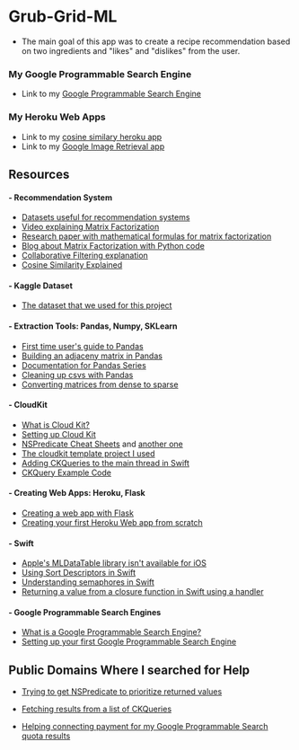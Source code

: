 # Grub-Grid-ML

- The main goal of this app was to create a recipe recommendation based on two ingredients and "likes" and "dislikes" from the user.

### My Google Programmable Search Engine
- Link to my [Google Programmable Search Engine](https://cse.google.com/cse?cx=0a2fb8613582786f9#gsc.tab=0&gsc.q=authentic%20mulligatawny%20soup)

### My Heroku Web Apps
- Link to my [cosine similary heroku app](http://grubgrid.herokuapp.com/cosine/254921,361650,215716,248350,0,1,0,1)
- Link to my [Google Image Retrieval app](http://grubgridimagesearch.herokuapp.com/grabimage/authentic%20mulligatawny%20soup)

## Resources

#### - Recommendation System
- [Datasets useful for recommendation systems](https://cseweb.ucsd.edu/~jmcauley/datasets.html)
- [Video explaining Matrix Factorization](https://www.youtube.com/watch?v=ZspR5PZemcs)
- [Research paper with mathematical formulas for matrix factorization](https://citeseerx.ist.psu.edu/viewdoc/download?doi=10.1.1.1087.147&rep=rep1&type=pdf)
- [Blog about Matrix Factorization with Python code](https://towardsdatascience.com/recommendation-system-matrix-factorization-d61978660b4b)
- [Collaborative Filtering explanation](https://towardsdatascience.com/3-approaches-to-build-a-recommendation-system-ce6a7a404576)
- [Cosine Similarity Explained](https://www.sciencedirect.com/topics/computer-science/cosine-similarity)

#### - Kaggle Dataset
- [The dataset that we used for this project](https://www.kaggle.com/shuyangli94/food-com-recipes-and-user-interactions?select=PP_users.csv)

#### - Extraction Tools: Pandas, Numpy, SKLearn
- [First time user's guide to Pandas](https://www.kaggle.com/kashnitsky/topic-1-exploratory-data-analysis-with-pandas)
- [Building an adjaceny matrix in Pandas](https://medium.com/@chris.d.marker/building-an-adjacency-matrix-in-pandas-6d074d7a2795)
- [Documentation for Pandas Series](https://pandas.pydata.org/pandas-docs/stable/reference/series.html)
- [Cleaning up csvs with Pandas](https://realpython.com/python-data-cleaning-numpy-pandas/)
- [Converting matrices from dense to sparse](https://docs.scipy.org/doc/scipy/reference/generated/scipy.sparse.load_npz.html#scipy.sparse.load_npz)

#### - CloudKit
- [What is Cloud Kit?](https://www.youtube.com/watch?v=n6l7zZAwwDQ)
- [Setting up Cloud Kit](https://rambo.codes/posts/2020-02-25-cloudkit-101)
- [NSPredicate Cheat Sheets](https://nspredicate.xyz/) and [another one](https://nshipster.com/nspredicate/)
- [The cloudkit template project I used](https://www.raywenderlich.com/4878052-cloudkit-tutorial-getting-started)
- [Adding CKQueries to the main thread in Swift](https://jayeshkawli.ghost.io/ios-13-diffable-data-source-for-uitableview-and-uicollectionview/)
- [CKQuery Example Code](https://nsscreencast.com/episodes/260-cloudkit-querying)

#### - Creating Web Apps: Heroku, Flask
- [Creating a web app with Flask](https://www.moesif.com/blog/technical/restful/Guide-to-Creating-RESTful-APIs-using-Python-Flask-and-MongoDB/)
- [Creating your first Heroku Web app from scratch](https://realpython.com/flask-by-example-part-1-project-setup/)

#### - Swift
- [Apple's MLDataTable library isn't available for iOS](https://heartbeat.fritz.ai/working-with-create-mls-mldatatable-to-pre-process-non-image-data-424f916a093e)
- [Using Sort Descriptors in Swift](https://chris.eidhof.nl/post/sort-descriptors-in-swift/)
- [Understanding semaphores in Swift](https://medium.com/@roykronenfeld/semaphores-in-swift-e296ea80f860)
- [Returning a value from a closure function in Swift using a handler](https://fluffy.es/return-value-from-a-closure/)

#### - Google Programmable Search Engines
- [What is a Google Programmable Search Engine?](https://developers.google.com/custom-search)
- [Setting up your first Google Programmable Search Engine](https://www.youtube.com/watch?v=IBhdLRheKyM)

## Public Domains Where I searched for Help
- [Trying to get NSPredicate to prioritize returned values](https://stackoverflow.com/questions/68607519/nspredicate-prioritizing-returned-values?noredirect=1#comment121274651_68607519)

- [Fetching results from a list of CKQueries](https://stackoverflow.com/questions/68613311/fetching-results-with-a-list-of-ckquery?noredirect=1#comment121260198_68613311)

- [Helping connecting payment for my Google Programmable Search quota results](https://support.google.com/programmable-search/thread/120104489/how-do-i-make-my-programmable-search-engine-api-quota-unlimited?hl=en)

